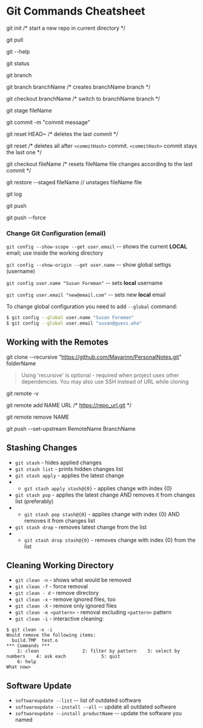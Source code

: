 # Git Commands Cheatsheet

git init /* start a new repo in current directory */

git pull

git --help

git status

git branch

git branch branchName /* creates branchName branch */

git checkout branchName /* switch to branchName branch */

git stage fileName

git commit -m "commit message"

git reset HEAD~ /* deletes the last commit */

git reset <commitHash> /* deletes all after `<commitHash>` commit. `<commitHash>` commit stays the last one */

git checkout fileName /* resets fileName file changes according to the last commit */

git restore --staged fileName // unstages fileName file

git log

git push

git push --force

### Change Git Configuration (email)

`git config --show-scope --get user.email` -- shows the current **LOCAL** email; use inside the working directory

`git config --show-origin --get user.name` -- show global settigs (username)

`git config user.name "Susan Foreman"` -- sets **local** username

`git config user.email "new@email.com"` -- sets new **local** email

To change global configuration you need to add `--global` command:

```sh
$ git config --global user.name "Susan Foreman"
$ git config --global user.email "susan@guess.who"
```

## Working with the Remotes

git clone --recursive "https://github.com/Mayarinn/PersonalNotes.git" folderName

> Using 'recursive' is optional - required when project uses other dependencies. You may also use SSH instead of URL while cloning

git remote -v

git remote add NAME URL /* https://repo_url.git */

git remote remove NAME

git push --set-upstream RemoteName BranchName

## Stashing Changes

- `git stash` - hides applied changes
- `git stash list` - prints hidden changes list
- `git stash apply` - applies the latest change
- - `git stash apply stash@{0}` - applies change with index {0}
- `git stash pop` - applies the latest change AND removes it from changes list (preferably)
- - `git stash pop stash@{0}` - applies change with index {0} AND removes it from changes list 
- `git stash drop` - removes latest change from the list
- - `git stash drop stash@{0}` - removes change with index {0} from the list

## Cleaning Working Directory

- `git clean -n` - shows what would be removed
- `git clean -f` - force removal
- `git clean - d` - remove directory
- `git clean -x` - remove ignored files, too
- `git clean -X` - remove only ignored files
- `git clean -e <pattern>` - removal excluding `<pattern>` pattern
- `git clean -i` - interactive cleaning:
```
$ git clean -x -i
Would remove the following items:
  build.TMP  test.o
*** Commands ***
    1: clean                2: filter by pattern    3: select by numbers    4: ask each             5: quit
    6: help
What now>
```

## Software Update

- `softwareupdate --list` -- list of outdated software
- `softwareupdate --install --all` -- update all outdated software
- `softwareupdate --install productName` -- update the software you named
